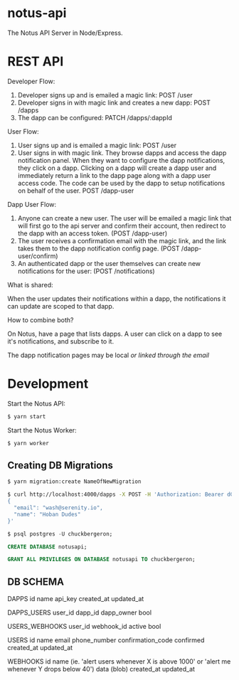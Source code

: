 # notus-api
The Notus API Server in Node/Express.

# REST API

Developer Flow:

1. Developer signs up and is emailed a magic link:
POST /user
2. Developer signs in with magic link and creates a new dapp:
POST /dapps
2. The dapp can be configured:
PATCH /dapps/:dappId

User Flow:

1. User signs up and is emailed a magic link:
POST /user
2. User signs in with magic link.  They browse dapps and access the dapp notification panel.
When they want to configure the dapp notifications, they click on a dapp.  Clicking on a dapp will create a
dapp user and immediately return a link to the dapp page along with a dapp user access code.  The code can be
used by the dapp to setup notifications on behalf of the user.
POST /dapp-user

Dapp User Flow:

1. Anyone can create a new user.  The user will be emailed a magic link that will first go to the api server and confirm their account, then redirect to the dapp with an access token.
(POST /dapp-user)
2. The user receives a confirmation email with the magic link, and the link takes them to the dapp notification config page.
(POST /dapp-user/confirm)
3. An authenticated dapp or the user themselves can create new notifications for the user:
(POST /notifications)

What is shared:

When the user updates their notifications within a dapp, the notifications it can update are scoped to that dapp.

How to combine both?

On Notus, have a page that lists dapps.  A user can click on a dapp to see it's notifications, and subscribe to it.

The dapp notification pages may be local *or linked through the email*

# Development

Start the Notus API:

```sh
$ yarn start
```

Start the Notus Worker:

```sh
$ yarn worker
```

## Creating DB Migrations

```sh
$ yarn migration:create NameOfNewMigration
```

```sh
$ curl http://localhost:4000/dapps -X POST -H 'Authorization: Bearer dG9rOjIwMDU4MmRkXzMzZDFfNDkyZl85NDViX2Q0ZjZhNDc2OWM0ZDoxOjA=' -H 'Accept: application/json' -H 'Content-Type: application/json' -d '
{
  "email": "wash@serenity.io",
  "name": "Hoban Dudes"
}'
```

```sql
$ psql postgres -U chuckbergeron;

CREATE DATABASE notusapi;

GRANT ALL PRIVILEGES ON DATABASE notusapi TO chuckbergeron;
```

## DB SCHEMA

DAPPS
id
name
api_key
created_at
updated_at

DAPPS_USERS
user_id
dapp_id
dapp_owner bool

USERS_WEBHOOKS
user_id
webhook_id
active bool

USERS
id
name
email
phone_number
confirmation_code
confirmed
created_at
updated_at

WEBHOOKS
id
name (ie. 'alert users whenever X is above 1000' or 'alert me whenever Y drops below 40')
data (blob)
created_at
updated_at
